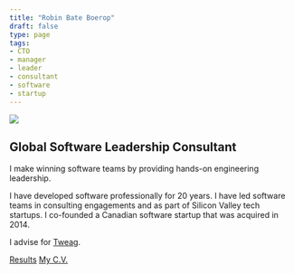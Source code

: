 ```yaml
---
title: "Robin Bate Boerop"
draft: false
type: page
tags:
- CTO
- manager
- leader
- consultant
- software
- startup
---
```


<div class="flex-ns justify-between">

<div class="w-50-ns">
<img class="br2" src="/images/robinbb-profile-photo-bw.jpeg">
</div>

<div class="ml3-ns w-50-ns">
<h2 class="mt0-ns f3">Global Software Leadership Consultant</h2>

I make winning software teams by providing hands-on engineering leadership.

I have developed software professionally for 20 years.  I have led software
teams in consulting engagements and as part of Silicon Valley tech startups. I
co-founded a Canadian software startup that was acquired in 2014.

I advise for [Tweag](https://tweag.io/).

<div class="mv4 w-100 flex justify-around">
<a
 href="/results/"
 class="grow f3 button mv1 pv2 ph3 tc br3"
 >Results</a>
<a
 href="https://www.linkedin.com/in/robinbb"
 class="grow f3 button mv1 pv2 ph3 tc br3"
 >My C.V.</a>
</div>
</div>
</div>
